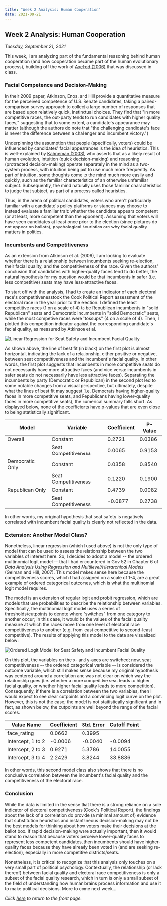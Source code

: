 ```yaml
---
title: "Week 2 Analysis: Human Cooperation"
date: 2021-09-21
---
```

## Week 2 Analysis: Human Cooperation
*Tuesday, September 21, 2021*

This week, I am analyzing part of the fundamental reasoning behind human cooperation (and how cooperation became part of the human evolutionary process), building off the work of [Axelrod (2006)](https://www.basicbooks.com/titles/robert-axelrod/the-evolution-of-cooperation/9780465005642/) that was discussed in class.

### Facial Competence and Decision-Making
In their 2009 paper, Atkinson, Enos, and Hill provide a quantitative measure for the perceived competence of U.S. Senate candidates, taking a paired-comparison survey approach to collect a large number of responses that are based upon relatively quick, instinctual choices. They find that "in more competitive races, the out-party tends to run candidates with higher quality faces," suggesting that to some extent, a candidate's appearance may matter (although the authors do note that "the challenging candidate's face is never the difference between a challenger and incumbent victory.")

Underpinning the assumption that people (specifically, voters) could be influenced by candidates' facial appearances is the idea of heuristics. This is well-explained by [Kahneman (2003)](https://doi.apa.org/doiLanding?doi=10.1037%2F0003-066X.58.9.697), who asserts that as a likely result of human evolution, intuition (quick decision-making) and reasoning (protracted decision-making) operate separately in the mind as a two-system process, with intuition being put to use much more frequently. As part of intuition, some thoughts come to the mind much more easily and quickly, such as the familiar characteristics of an otherwise unfamiliar subject. Subsequently, the mind naturally uses those familiar characteristics to judge that subject, as part of a process called heuristics.

Thus, in the arena of political candidates, voters who aren't particularly familiar with a candidate's policy platforms or stances may choose to instead evaluate a familiar trait: whether the candidate appears competent (or at least, more competent than the opponent). Assuming that voters will have seen candidates at least once prior to the election (since pictures do not appear on ballots), psychological heuristics are why facial quality matters in politics.

### Incumbents and Competitiveness
As an extension from Atkinson et al. (2009), I am looking to evaluate whether there is a relationship between incumbents seeking re-election, their facial quality, and the competitiveness of the race. Given the authors' conclusion that candidates with higher-quality faces tend to do better, the natural hypothesis for my question would be that incumbents in safer (i.e. less competitive) seats may have less-attractive faces.

To start off with the analysis, I had to create an indicator of each electoral race's competitivenesstook the Cook Political Report assessment of the electoral race in the year prior to the election. I defined the least competitive races (1 on a scale of 4) to be Republican incumbents in "solid Republican" seats and Democratic incumbents in "solid Democratic" seats, while the most competive races were "tossups" (4 on a scale of 4). Then, I plotted this competition indicator against the corresponding candidate's facial quality, as measured by Atkinson et al.

![Linear Regression for Seat Safety and Incumbent Facial Quality](https://yanxifang.github.io/Gov-1372/images/seatsafety_incumbentface.png)

As shown above, the line of best fit (in black) on the first plot is almost horizontal, indicating the lack of a relationship, either positive or negative, between seat competitiveness and the incumbent's facial quality. In other words, the first plot suggests that incumbents in more competitive seats do not necessarily have more attractive faces (and vice versa: incumbents in safer seats do not necessarily have less attractive faces). Separating the incumbents by party (Democratic or Republican) in the second plot led to some notable changes from a visual perspective, but ultimately, despite what the lines of best fit may suggest (i.e. Democrats having higher-quality faces in more competitive seats, and Republicans having lower-quality faces in more competitive seats), the numerical summary falls short. As displayed below, none of the coefficients have p-values that are even close to being statistically significant.

| Model | Variable | Coefficient | P-Value |
| --- | --- | --- | --- |
| Overall| Constant | 0.2721 | 0.0386 |
|  | Seat Competitiveness | 0.0065 | 0.9153 |
| Democratic Only | Constant | 0.0358 | 0.8540 |
|  | Seat Competitiveness | 0.1220 | 0.1900 |
| Republican Only | Constant | 0.4739 | 0.0082 |
|  | Seat Competitiveness | -0.0877 | 0.2738 |

In other words, my original hypothesis that seat safety is negatively correlated with incumbent facial quality is clearly not reflected in the data.

### Extension: Another Model Class?
Nonetheless, linear regression (which I used above) is not the only type of model that can be used to assess the relationship between the two variables of interest here. So, I decided to adopt a model -- the ordered multinomial logit model -- that I had encountered in Gov 52 in Chapter 6 of *Data Analysis Using Regression and Multilevel/Hierarchical Models* (Gelman and Hill, 2007). This model makes sense here because the competitiveness scores, which I had assigned on a scale of 1-4, are a great example of ordered categorical outcomes, which is what the multinomial logit model requires.

The model is an extension of regular logit and probit regression, which are models that use probabilities to describe the relationship between variables. Specifically, the multinomial logit model uses a series of thresholds/cutpoints to denote where "switches" from one category to another occur; in this case, it would be the values of the facial quality measure at which the races move from one level of electoral race competitiveness to another (e.g. from least competitive to second-least competitive). The results of applying this model to the data are visualized below:

![Ordered Logit Model for Seat Safety and Incumbent Facial Quality](https://yanxifang.github.io/Gov-1372/images/seatsafety_incumbentface_orderedlogit.png)

On this plot, the variables on the x- and y-axes are switched; now, seat competitiveness -- the ordered categorical variable -- is considered the outcome variable, which still makes sense because my original hypothesis was centered around a correlation and was not clear on which way the relationship goes (i.e. whether a more competitive seat leads to higher facial quality, or whether higher facial quality leads to more competition). Consequently, if there is a correlation between the two variables, then I would expect to see clear cutpoints and a convincing logit curve on the plot. However, this is not the case; the model is not staitistically significant and in fact, as shown below, the cutpoints are well beyond the range of the facial scores.

| Value Name | Coefficient | Std. Error | Cutoff Point |
| --- | --- | --- | --- |
| face_rating | 0.0662 | 0.3995 | |
| Intercept, 1 to 2 | -0.0006 | -0.0040 | -0.0094 |
| Intercept, 2 to 3 | 0.9271 | 5.3786 | 14.0055 |
| Intercept, 3 to 4 | 2.2429 | 8.8244 | 33.8836 |

In other words, this second model class also shows that there is no conclusive correlation between the incumbent's facial quality and the competitiveness of the electoral race.

### Conclusion
While the data is limited in the sense that there is a strong reliance on a sole indicator of electoral competitiveness (Cook's Political Report), the findings about the lack of a correlation do provide (a minimal amount of) evidence that substitution heuristics and instantaneous decision-making may not be the best models for thinking about how voters make their decisions at the ballot box. If rapid decision-making were actually important, then it would stand to reason that because voters perceive lower-quality faces to represent less competent candidates, then incumbents should have higher-quality faces because they have already been voted in (and are seeking re-election), especially in more competitive districts/seats. 

Nonetheless, it is critical to recognize that this analysis only touches on a very small part of political psychology. Contextually, the relationship (or lack thereof) between facial quality and electoral race competitiveness is only a subset of the facial quality research, which in turn is only a small subset of the field of understanding how human brains process information and use it to make political decisions. More to come next week...

*Click [here](https://yanxifang.github.io/Gov-1372/) to return to the front page.*
